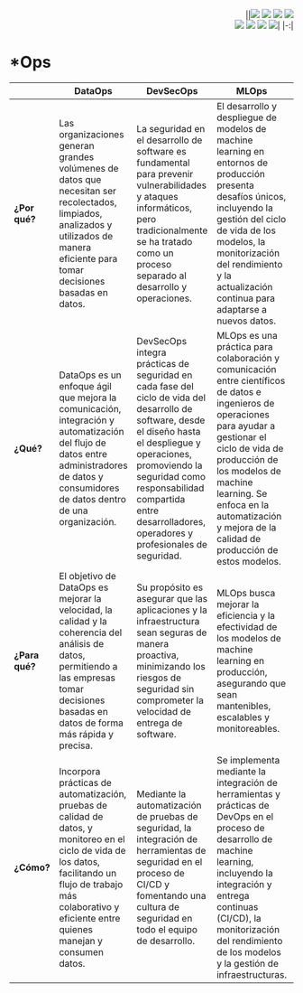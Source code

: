 <div align=right>

||[![](https://img.shields.io/badge/-Inicio-FFF?style=flat&logo=Emlakjet&logoColor=black)](/README.md) [![](https://img.shields.io/badge/-Introducción-FFF?style=flat&logo=abbrobotstudio&logoColor=black)](/documentos/intro.md) [![](https://img.shields.io/badge/-Modelos_de_lenguaje-FFF?style=flat&logo=LiveChat&logoColor=black)](/documentos/LLMs.md) [![](https://img.shields.io/badge/-Panorámica-FFF?style=flat&logo=openstreetmap&logoColor=black)](/documentos/panoramica.md)<br>  [![](https://img.shields.io/badge/-Prompts-FFF?style=flat&logo=Proton&logoColor=black)](/documentos/prompts/README.md) [![](https://img.shields.io/badge/-Ing,_de_prompts-FFF?style=flat&logo=googleearthengine&logoColor=black)](/documentos/ingenieriaDePrompts/README.md) [![](https://img.shields.io/badge/-Patrones-FFF?style=flat&logo=textpattern&logoColor=black)](/documentos/ingenieriaDePrompts/patrones/README.md) [![](https://img.shields.io/badge/-Casos_de_uso-FFF?style=flat&logo=gitbook&logoColor=black)](/documentos/casosDeUso/README.md)|
|-:|

</div>

# *Ops

||DataOps|DevSecOps|MLOps|AIOps
|-|-|-|-|-|
**¿Por qué?**   |Las organizaciones generan grandes volúmenes de datos que necesitan ser recolectados, limpiados, analizados y utilizados de manera eficiente para tomar decisiones basadas en datos.|La seguridad en el desarrollo de software es fundamental para prevenir vulnerabilidades y ataques informáticos, pero tradicionalmente se ha tratado como un proceso separado al desarrollo y operaciones.|El desarrollo y despliegue de modelos de machine learning en entornos de producción presenta desafíos únicos, incluyendo la gestión del ciclo de vida de los modelos, la monitorización del rendimiento y la actualización continua para adaptarse a nuevos datos.|Hace falta automatizar y mejorar las operaciones de TI
**¿Qué?**       |DataOps es un enfoque ágil que mejora la comunicación, integración y automatización del flujo de datos entre administradores de datos y consumidores de datos dentro de una organización.|DevSecOps integra prácticas de seguridad en cada fase del ciclo de vida del desarrollo de software, desde el diseño hasta el despliegue y operaciones, promoviendo la seguridad como responsabilidad compartida entre desarrolladores, operadores y profesionales de seguridad.|MLOps es una práctica para colaboración y comunicación entre científicos de datos e ingenieros de operaciones para ayudar a gestionar el ciclo de vida de producción de los modelos de machine learning. Se enfoca en la automatización y mejora de la calidad de producción de estos modelos.|AIOps combina big data y técnicas de inteligencia artificial para automatizar la identificación y resolución de problemas comunes en las operaciones de TI, utilizando modelos predictivos para anticiparse a posibles fallos y automatizar su corrección
**¿Para qué?**  |El objetivo de DataOps es mejorar la velocidad, la calidad y la coherencia del análisis de datos, permitiendo a las empresas tomar decisiones basadas en datos de forma más rápida y precisa.|Su propósito es asegurar que las aplicaciones y la infraestructura sean seguras de manera proactiva, minimizando los riesgos de seguridad sin comprometer la velocidad de entrega de software.|MLOps busca mejorar la eficiencia y la efectividad de los modelos de machine learning en producción, asegurando que sean mantenibles, escalables y monitoreables.|El objetivo es detectar y reaccionar a problemas en una fase temprana, incluso antes de que los usuarios finales se vean afectados, mediante la automatización de ciertas tareas operativas.
**¿Cómo?**      |Incorpora prácticas de automatización, pruebas de calidad de datos, y monitoreo en el ciclo de vida de los datos, facilitando un flujo de trabajo más colaborativo y eficiente entre quienes manejan y consumen datos.|Mediante la automatización de pruebas de seguridad, la integración de herramientas de seguridad en el proceso de CI/CD y fomentando una cultura de seguridad en todo el equipo de desarrollo.|Se implementa mediante la integración de herramientas y prácticas de DevOps en el proceso de desarrollo de machine learning, incluyendo la integración y entrega continuas (CI/CD), la monitorización del rendimiento de los modelos y la gestión de infraestructuras.|Implementar AIOps es un viaje complejo que requiere una planificación cuidadosa, habilidades especializadas en IA y ML, y una estrecha colaboración entre los equipos de TI, operaciones y desarrollo de software. 
